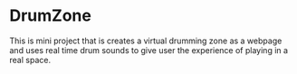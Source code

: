 # DrumZone
This is mini project that is creates a virtual drumming zone as a webpage and uses real time drum sounds to give user the experience of playing in a real space.
